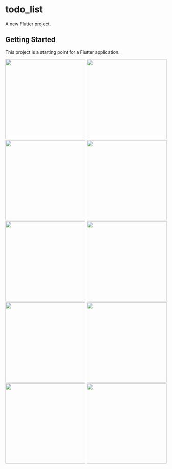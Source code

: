 # todo_list

A new Flutter project.

## Getting Started

This project is a starting point for a Flutter application.

<img src ="https://github.com/NeelManiya25/ToDo-_list_App/assets/131368162/656507c3-dc44-45fe-af9b-fde9b2056b3d" width ="250px">
<img src ="https://github.com/NeelManiya25/ToDo-_list_App/assets/131368162/5cdb6b77-357f-4d27-a211-8779526074fa" width ="250px">
<img src ="https://github.com/NeelManiya25/ToDo-_list_App/assets/131368162/34aed25a-39ea-4cf4-9d5f-4fef331533c1" width ="250px">
<img src ="https://github.com/NeelManiya25/ToDo-_list_App/assets/131368162/56147efe-d0d0-4ab6-8277-3739a4709157" width ="250px">
<img src ="https://github.com/NeelManiya25/ToDo-_list_App/assets/131368162/eb8abe31-106e-46f1-8934-3a1af03ef66f" width ="250px">
<img src ="https://github.com/NeelManiya25/ToDo-_list_App/assets/131368162/33edf9c7-e82e-4fac-bfee-a8392643a3e9" width ="250px">
<img src ="https://github.com/NeelManiya25/ToDo-_list_App/assets/131368162/b818e187-76fc-4411-83dc-1de910198890" width ="250px">
<img src ="https://github.com/NeelManiya25/ToDo-_list_App/assets/131368162/dab94afd-0471-44b6-a73c-2338a7d24202" width ="250px">
<img src ="https://github.com/NeelManiya25/ToDo-_list_App/assets/131368162/761bb1fb-f3b2-4dc3-80d8-19971625697c" width ="250px">
<img src ="https://github.com/NeelManiya25/ToDo-_list_App/assets/131368162/2e90b149-4c88-4552-8964-57084ae0f309" width ="250px">
